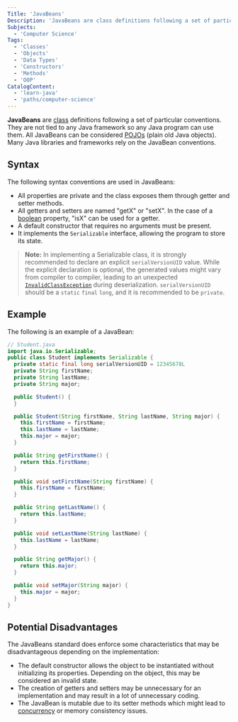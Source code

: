```yaml
---
Title: 'JavaBeans'
Description: 'JavaBeans are class definitions following a set of particular conventions. They are not tied to any Java framework so any Java program can use them.'
Subjects:
  - 'Computer Science'
Tags:
  - 'Classes'
  - 'Objects'
  - 'Data Types'
  - 'Constructors'
  - 'Methods'
  - 'OOP'
CatalogContent:
  - 'learn-java'
  - 'paths/computer-science'
---
```


**JavaBeans** are [class](https://www.codecademy.com/resources/docs/java/classes) definitions following a set of particular conventions. They are not tied to any Java framework so any Java program can use them. All JavaBeans can be considered [POJOs](https://www.codecademy.com/resources/docs/java/pojo) (plain old Java objects). Many Java libraries and frameworks rely on the JavaBean conventions.

## Syntax

The following syntax conventions are used in JavaBeans:

- All properties are private and the class exposes them through getter and setter methods.
- All getters and setters are named "getX" or "setX". In the case of a [boolean](https://www.codecademy.com/resources/docs/general/boolean) property, "isX" can be used for a getter.
- A default constructor that requires no arguments must be present.
- It implements the `Serializable` interface, allowing the program to store its state.

> **Note:** In implementing a Serializable class, it is strongly recommended to declare an explicit `serialVersionUID` value. While the explicit declaration is optional, the generated values might vary from compiler to compiler, leading to an unexpected [`InvalidClassException`](https://www.codecademy.com/resources/docs/java/errors/invalidclassexception) during deserialization. `serialVersionUID` should be a `static` `final` `long`, and it is recommended to be `private`.

## Example

The following is an example of a JavaBean:

```java
// Student.java
import java.io.Serializable;
public class Student implements Serializable {
  private static final long serialVersionUID = 12345678L
  private String firstName;
  private String lastName;
  private String major;

  public Student() {
  }

  public Student(String firstName, String lastName, String major) {
    this.firstName = firstName;
    this.lastName = lastName;
    this.major = major;
  }

  public String getFirstName() {
    return this.firstName;
  }

  public void setFirstName(String firstName) {
    this.firstName = firstName;
  }

  public String getLastName() {
    return this.lastName;
  }

  public void setLastName(String lastName) {
    this.lastName = lastName;
  }

  public String getMajor() {
    return this.major;
  }

  public void setMajor(String major) {
    this.major = major;
  }
}
```

## Potential Disadvantages

The JavaBeans standard does enforce some characteristics that may be disadvantageous depending on the implementation:

- The default constructor allows the object to be instantiated without initializing its properties. Depending on the object, this may be considered an invalid state.
- The creation of getters and setters may be unnecessary for an implementation and may result in a lot of unnecessary coding.
- The JavaBean is mutable due to its setter methods which might lead to [concurrency](https://www.codecademy.com/resources/docs/java/threading) or memory consistency issues.
